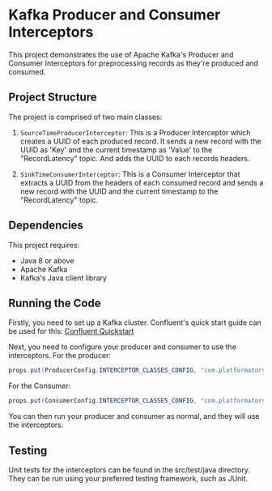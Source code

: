 # Kafka Producer and Consumer Interceptors

This project demonstrates the use of Apache Kafka's Producer and Consumer Interceptors for preprocessing records as they're produced and consumed.

## Project Structure

The project is comprised of two main classes:

1. `SourceTimeProducerInterceptor`: This is a Producer Interceptor which creates a UUID of each produced record. It sends a new record with the UUID as 'Key' and the current timestamp as 'Value' to the "RecordLatency" topic. And adds the UUID to each records headers.

2. `SinkTimeConsumerInterceptor`: This is a Consumer Interceptor that extracts a UUID from the headers of each consumed record and sends a new record with the UUID and the current timestamp to the "RecordLatency" topic.

## Dependencies

This project requires:

- Java 8 or above
- Apache Kafka
- Kafka's Java client library

## Running the Code

Firstly, you need to set up a Kafka cluster. Confluent's quick start guide can be used for this: [Confluent Quickstart](https://docs.confluent.io/platform/current/quickstart/ce-docker-quickstart.html)

Next, you need to configure your producer and consumer to use the interceptors. For the producer:

```java
props.put(ProducerConfig.INTERCEPTOR_CLASSES_CONFIG, "com.platformatory.vivek.SourceTimeProducerInterceptor");

```

For the Consumer:

```java
props.put(ConsumerConfig.INTERCEPTOR_CLASSES_CONFIG, "com.platformatory.vivek.SinkTimeConsumerInterceptor");

```
You can then run your producer and consumer as normal, and they will use the interceptors.

## Testing
Unit tests for the interceptors can be found in the src/test/java directory. They can be run using your preferred testing framework, such as JUnit.
